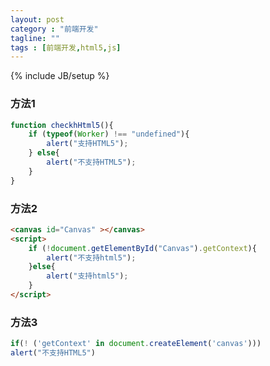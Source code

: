```yaml
---
layout: post
category : "前端开发"
tagline: ""
tags : [前端开发,html5,js]
---
```

{% include JB/setup %}



### 方法1

```js
function checkhHtml5(){
    if (typeof(Worker) !== "undefined"){
        alert("支持HTML5");
    } else{
        alert("不支持HTML5");
    }  
}
```
### 方法2

```html
<canvas id="Canvas" ></canvas>  
<script>  
    if (!document.getElementById("Canvas").getContext){
        alert("不支持html5");
    }else{  
        alert("支持html5");  
    }  
</script>
```

### 方法3

```js
if(! ('getContext' in document.createElement('canvas')))
alert("不支持HTML5")
```
